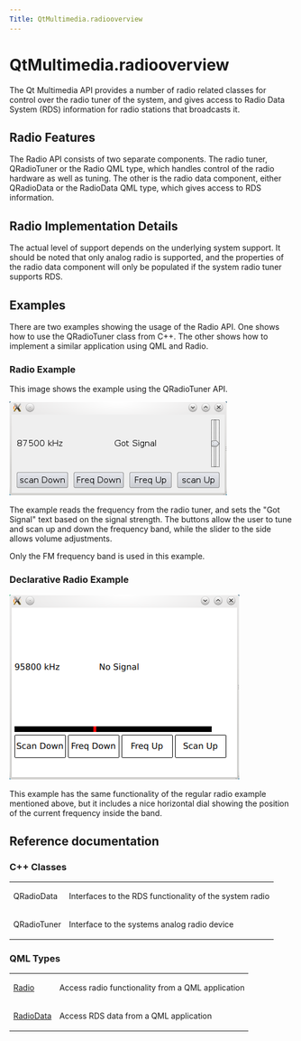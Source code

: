 ```yaml
---
Title: QtMultimedia.radiooverview
---
```


# QtMultimedia.radiooverview

<span class="subtitle"></span>
<!-- $$$radiooverview.html-description -->
<p>The Qt Multimedia API provides a number of radio related classes for control over the radio tuner of the system, and gives access to Radio Data System (RDS) information for radio stations that broadcasts it.</p>
<h2 id="radio-features">Radio Features</h2>
<p>The Radio API consists of two separate components. The radio tuner, QRadioTuner or the Radio QML type, which handles control of the radio hardware as well as tuning. The other is the radio data component, either QRadioData or the RadioData QML type, which gives access to RDS information.</p>
<h2 id="radio-implementation-details">Radio Implementation Details</h2>
<p>The actual level of support depends on the underlying system support. It should be noted that only analog radio is supported, and the properties of the radio data component will only be populated if the system radio tuner supports RDS.</p>
<h2 id="examples">Examples</h2>
<p>There are two examples showing the usage of the Radio API. One shows how to use the QRadioTuner class from C++. The other shows how to implement a similar application using QML and Radio.</p>
<h3 >Radio Example</h3>
<p>This image shows the example using the QRadioTuner API.</p>
<p class="centerAlign"><img src="../../../media/radio-example.png" alt="" /></p><p>The example reads the frequency from the radio tuner, and sets the &quot;Got Signal&quot; text based on the signal strength. The buttons allow the user to tune and scan up and down the frequency band, while the slider to the side allows volume adjustments.</p>
<p>Only the FM frequency band is used in this example.</p>
<h3 >Declarative Radio Example</h3>
<p class="centerAlign"><img src="../../../media/declarative-radio-example.png" alt="" /></p><p>This example has the same functionality of the regular radio example mentioned above, but it includes a nice horizontal dial showing the position of the current frequency inside the band.</p>
<h2 id="reference-documentation">Reference documentation</h2>
<h3 >C++ Classes</h3>
<table class="annotated">
<tr class="odd topAlign"><td class="tblName"><p>QRadioData</p></td><td class="tblDescr"><p>Interfaces to the RDS functionality of the system radio</p></td></tr>
<tr class="even topAlign"><td class="tblName"><p>QRadioTuner</p></td><td class="tblDescr"><p>Interface to the systems analog radio device</p></td></tr>
</table>
<h3 >QML Types</h3>
<table class="annotated">
<tr class="odd topAlign"><td class="tblName"><p><a href="QtMultimedia.Radio.md">Radio</a></p></td><td class="tblDescr"><p>Access radio functionality from a QML application</p></td></tr>
<tr class="even topAlign"><td class="tblName"><p><a href="QtMultimedia.RadioData.md">RadioData</a></p></td><td class="tblDescr"><p>Access RDS data from a QML application</p></td></tr>
</table>
<!-- @@@radiooverview.html -->
